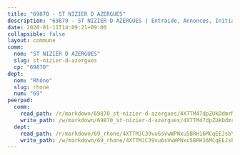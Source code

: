 ```yaml
---
title: "69870 - ST NIZIER D AZERGUES"
description: "69870 - ST NIZIER D AZERGUES | Entraide, Annonces, Initiatives"
date: 2020-01-11T14:09:21+09:00
collapsible: false
layout: commune
comm:
  nom: "ST NIZIER D AZERGUES"
  slug: st-nizier-d-azergues
  cp: "69870"
dept:
  nom: "Rhône"
  slug: rhone
  num: "69"
peerpad:
  comm:
    read_path: /r/markdown/69870_st-nizier-d-azergues/4XTTM47dpZUkDdmrMzvUDqHC1mgsMwFuu5rEWxA9BNW7Qs5Jv
    write_path: /w/markdown/69870_st-nizier-d-azergues/4XTTM47dpZUkDdmrMzvUDqHC1mgsMwFuu5rEWxA9BNW7Qs5Jv-K3TgTctpq2FUgnZuu4eaCZVudhqxwzfZyE7yA41T3rEAMjksm5GXo2TdLumLviPdk7TbWWdAsekvvvQgW3JCykqFMnoHdTVa16LD9Nz8PgzQstrdDuS99YPKi3EE4UwWyXNkqgTp
  dept:
    read_path: /r/markdown/69_rhone/4XTTMJC39vu6sVwWPNxu5BRH16MCqEEJsbYu4RNyAxnNmNtVW
    write_path: /w/markdown/69_rhone/4XTTMJC39vu6sVwWPNxu5BRH16MCqEEJsbYu4RNyAxnNmNtVW-K3TgUzVUEXrXvc8NoaD9JfiBpc5MBFP7KZFqLEsm11xqJDEwSVMy7UACp2eYMzek3K6y2WLoyzq5xdKMZeizKNpfHbUBgJcoYSqfidBaPx8RcTCPmdCXhdgeLZLEYHVco5fHD6Pz
---
```


